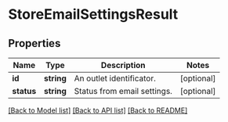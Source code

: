 # StoreEmailSettingsResult

## Properties
Name | Type | Description | Notes
------------ | ------------- | ------------- | -------------
**id** | **string** | An outlet identificator. | [optional] 
**status** | **string** | Status from email settings. | [optional] 

[[Back to Model list]](../README.md#documentation-for-models) [[Back to API list]](../README.md#documentation-for-api-endpoints) [[Back to README]](../README.md)


